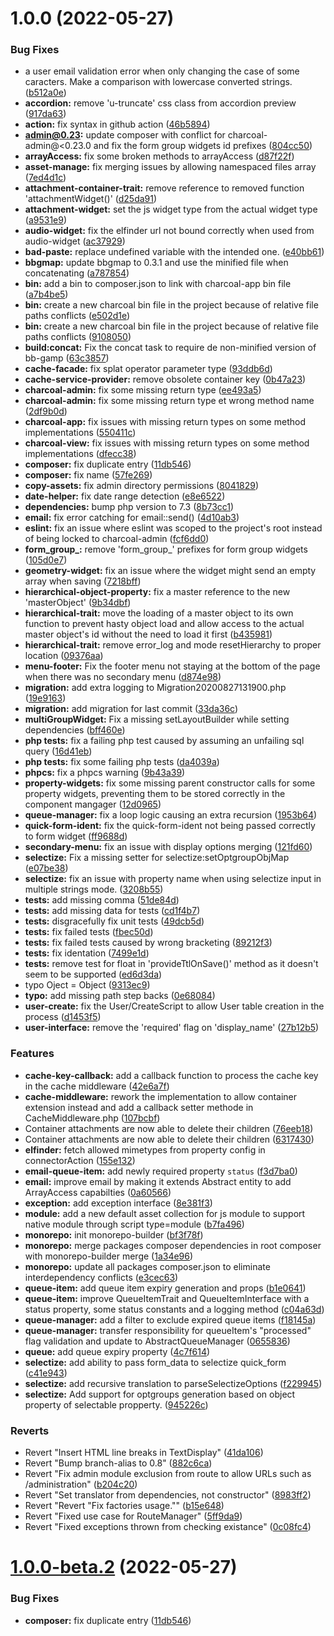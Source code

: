 # 1.0.0 (2022-05-27)


### Bug Fixes

* a user email validation error when only changing the case of some caracters. Make a comparison with lowercase converted strings. ([b512a0e](https://github.com/Locomotive-Charcoal/Charcoal/commit/b512a0ed82a5eabd5e537d37a85553e2207653d3))
* **accordion:** remove 'u-truncate' css class from accordion preview ([917da63](https://github.com/Locomotive-Charcoal/Charcoal/commit/917da63e76d77d043d7ebfc60e025ac103692bbb))
* **action:** fix syntax in github action ([46b5894](https://github.com/Locomotive-Charcoal/Charcoal/commit/46b5894d920b380206c0eb9ace71b5e28f39e521))
* **admin@0.23:** update composer with conflict for charcoal-admin@<0.23.0 and fix the form group widgets id prefixes ([804cc50](https://github.com/Locomotive-Charcoal/Charcoal/commit/804cc50d7a23f12edb2c4203259e9af1e9154916))
* **arrayAccess:** fix some broken methods to arrayAccess ([d87f22f](https://github.com/Locomotive-Charcoal/Charcoal/commit/d87f22f056f843f2d6526889e7707ed97ae6e43d))
* **asset-manage:** fix merging issues by allowing namespaced files array ([7ed4d1c](https://github.com/Locomotive-Charcoal/Charcoal/commit/7ed4d1c9ab01e706d52e9e514370248c2e598580))
* **attachment-container-trait:** remove reference to removed function 'attachmentWidget()' ([d25da91](https://github.com/Locomotive-Charcoal/Charcoal/commit/d25da91ad3ef6e192845dedc4ef70e5b72d02b79))
* **attachment-widget:** set the js widget type from the actual widget type ([a9531e9](https://github.com/Locomotive-Charcoal/Charcoal/commit/a9531e9b061503271eb588e914cb0b555fe29d09))
* **audio-widget:** fix the elfinder url not bound correctly when used from audio-widget ([ac37929](https://github.com/Locomotive-Charcoal/Charcoal/commit/ac379291f0cee31e7188b364a13b2d85f4f729cb))
* **bad-paste:** replace undefined variable with the intended one. ([e40bb61](https://github.com/Locomotive-Charcoal/Charcoal/commit/e40bb61b52cd569d9cdeb6e26efe028e458ceb9d))
* **bbgmap:** update bbgmap to 0.3.1 and use the minified file when concatenating ([a787854](https://github.com/Locomotive-Charcoal/Charcoal/commit/a787854694cd7b2cb83b523727f2f461da1301ed))
* **bin:** add a bin to composer.json to link with charcoal-app bin file ([a7b4be5](https://github.com/Locomotive-Charcoal/Charcoal/commit/a7b4be5adb29ef4e18dc4d64d865e6e7e6666353))
* **bin:** create a new charcoal bin file in the project because of relative file paths conflicts ([e502d1e](https://github.com/Locomotive-Charcoal/Charcoal/commit/e502d1e7311465a676b10cb0d296ee2f4b8541cb))
* **bin:** create a new charcoal bin file in the project because of relative file paths conflicts ([9108050](https://github.com/Locomotive-Charcoal/Charcoal/commit/910805099b9686f716484aad1d40dd7d4b3180a9))
* **build:concat:** Fix the concat task to require de non-minified version of bb-gamp ([63c3857](https://github.com/Locomotive-Charcoal/Charcoal/commit/63c3857eff648861e3b33fc38350abccf774a160))
* **cache-facade:** fix splat operator parameter type ([93ddb6d](https://github.com/Locomotive-Charcoal/Charcoal/commit/93ddb6dd91409bc8f075276ec912323ee5fddca7))
* **cache-service-provider:** remove obsolete container key ([0b47a23](https://github.com/Locomotive-Charcoal/Charcoal/commit/0b47a23e4a9a471b5b9e3baa3bad0ae67391456a))
* **charcoal-admin:** fix some missing return type ([ee493a5](https://github.com/Locomotive-Charcoal/Charcoal/commit/ee493a50037b2245260d8d0afa82456ff43ef7fe))
* **charcoal-admin:** fix some missing return type et wrong method name ([2df9b0d](https://github.com/Locomotive-Charcoal/Charcoal/commit/2df9b0da513d3798dccc282092991bb06ff30edf))
* **charcoal-app:** fix issues with missing return types on some method implementations ([550411c](https://github.com/Locomotive-Charcoal/Charcoal/commit/550411cd4497d197f311447c9bb979225fddb4a7))
* **charcoal-view:** fix issues with missing return types on some method implementations ([dfecc38](https://github.com/Locomotive-Charcoal/Charcoal/commit/dfecc381c2e9aa92e70e4a60b4be498620c2bc2c))
* **composer:** fix duplicate entry ([11db546](https://github.com/Locomotive-Charcoal/Charcoal/commit/11db546434290cb92b9d5c3ebefa7ae2e561e0ef))
* **composer:** fix name ([57fe269](https://github.com/Locomotive-Charcoal/Charcoal/commit/57fe2696fac4bbce2fe2529bf56d61ecb7ff5743))
* **copy-assets:** fix admin directory permissions ([8041829](https://github.com/Locomotive-Charcoal/Charcoal/commit/8041829763f973c8660b4c2416ec5e61688fdc9f))
* **date-helper:** fix date range detection ([e8e6522](https://github.com/Locomotive-Charcoal/Charcoal/commit/e8e6522aa54582cb50299b91a445ce868e453e91))
* **dependencies:** bump php version to 7.3 ([8b73cc1](https://github.com/Locomotive-Charcoal/Charcoal/commit/8b73cc1c868b01204247b404abf4d0f30ff964e2))
* **email:** fix error catching for email::send() ([4d10ab3](https://github.com/Locomotive-Charcoal/Charcoal/commit/4d10ab33ba570616ca2aa688f68076e1d14ab2da))
* **eslint:** fix an issue where eslint was scoped to the project's root instead of being locked to charcoal-admin ([fcf6dd0](https://github.com/Locomotive-Charcoal/Charcoal/commit/fcf6dd036d3d4b3fa7e5ed3fe21ae0bb2bac0e96))
* **form_group_:** remove 'form_group_' prefixes for form group widgets ([105d0e7](https://github.com/Locomotive-Charcoal/Charcoal/commit/105d0e73295d1a32807fefcf30ebf88452b324c1))
* **geometry-widget:** fix an issue where the widget might send an empty array when saving ([7218bff](https://github.com/Locomotive-Charcoal/Charcoal/commit/7218bffbe2e5ccb8929452444a0b3a946ca6ac18))
* **hierarchical-object-property:** fix a master reference to the new 'masterObject' ([9b34dbf](https://github.com/Locomotive-Charcoal/Charcoal/commit/9b34dbfd77ac692c72ac4f8c736039a9c16364ce))
* **hierarchical-trait:** move the loading of a master object to its own function to prevent hasty object load and allow access to the actual master object's id without the need to load it first ([b435981](https://github.com/Locomotive-Charcoal/Charcoal/commit/b43598126b5f8765e039d7c40ad022444901b0ed))
* **hierarchical-trait:** remove error_log and mode resetHierarchy to proper location ([09376aa](https://github.com/Locomotive-Charcoal/Charcoal/commit/09376aa1acac607304a3681b4fee872c3430b73b))
* **menu-footer:** Fix the footer menu not staying at the bottom of the page when there was no secondary menu ([d874e98](https://github.com/Locomotive-Charcoal/Charcoal/commit/d874e988bcd7a3f47f039ff9071043830cd2814d))
* **migration:** add extra logging to Migration20200827131900.php ([19e9163](https://github.com/Locomotive-Charcoal/Charcoal/commit/19e9163d9853b548ccc6405ff424bcded4d2626b))
* **migration:** add migration for last commit ([33da36c](https://github.com/Locomotive-Charcoal/Charcoal/commit/33da36ce43fd86dbcf5ef26d2d18c9367af51364))
* **multiGroupWidget:** Fix a missing setLayoutBuilder while setting dependencies ([bff460e](https://github.com/Locomotive-Charcoal/Charcoal/commit/bff460e703ab6f47fc940a3c114811e26f84c041))
* **php tests:** fix a failing php test caused by assuming an unfailing sql query ([16d41eb](https://github.com/Locomotive-Charcoal/Charcoal/commit/16d41eb959ad98d5a4555479d63f166ddf0a3945))
* **php tests:** fix some failing php tests ([da4039a](https://github.com/Locomotive-Charcoal/Charcoal/commit/da4039abb76171db91d3e0e75c5cd628d7765617))
* **phpcs:** fix a phpcs warning ([9b43a39](https://github.com/Locomotive-Charcoal/Charcoal/commit/9b43a39f7e2c2daa4f0f94e9bb0bc63ac8df3ab1))
* **property-widgets:** fix some missing parent constructor calls for some property widgets, preventing them to be stored correctly in the component mangager ([12d0965](https://github.com/Locomotive-Charcoal/Charcoal/commit/12d0965c815f0719c8b560e1027bf554e771143e))
* **queue-manager:** fix a loop logic causing an extra recursion ([1953b64](https://github.com/Locomotive-Charcoal/Charcoal/commit/1953b64eb576e5c55dcf90f73d1f7f4403e19d40))
* **quick-form-ident:** fix the quick-form-ident not being passed correctly to form widget ([ff9688d](https://github.com/Locomotive-Charcoal/Charcoal/commit/ff9688dc2fa6db2fc05baeca2e37568d4a7d21ca))
* **secondary-menu:** fix an issue with display options merging ([121fd60](https://github.com/Locomotive-Charcoal/Charcoal/commit/121fd609b7c36a8c8b5dd270bff7fb377d65b18c))
* **selectize:** Fix a missing setter for selectize:setOptgroupObjMap ([e07be38](https://github.com/Locomotive-Charcoal/Charcoal/commit/e07be38ba62c685f692fcde8af867070e36b3a9d))
* **selectize:** fix an issue with property name when using selectize input in multiple strings mode. ([3208b55](https://github.com/Locomotive-Charcoal/Charcoal/commit/3208b55c2c94c6ca5ec9b4099dee321442c43f35))
* **tests:** add missing comma ([51de84d](https://github.com/Locomotive-Charcoal/Charcoal/commit/51de84d4646afcddcf3d46243923faac98bf700d))
* **tests:** add missing data for tests ([cd1f4b7](https://github.com/Locomotive-Charcoal/Charcoal/commit/cd1f4b78a7c67bd5bd1f4cbdfff0ccfdd299ba80))
* **tests:** disgracefully fix unit tests ([49dcb5d](https://github.com/Locomotive-Charcoal/Charcoal/commit/49dcb5d336f25f337f3887c2a40683aaaf1d46aa))
* **tests:** fix failed tests ([fbec50d](https://github.com/Locomotive-Charcoal/Charcoal/commit/fbec50d3f66b636219bc145dcea3d33d63e4bd26))
* **tests:** fix failed tests caused by wrong bracketing ([89212f3](https://github.com/Locomotive-Charcoal/Charcoal/commit/89212f3ce71a64da22cce05efd0b34f9c6c36ac1))
* **tests:** fix identation ([7499e1d](https://github.com/Locomotive-Charcoal/Charcoal/commit/7499e1d47dbfbfc7001da3453754fd3728c4415b))
* **tests:** remove test for float in 'provideTtlOnSave()' method as it doesn't seem to be supported ([ed6d3da](https://github.com/Locomotive-Charcoal/Charcoal/commit/ed6d3da451aac71ae0d3375fc14694edb3c60b1e))
* typo Oject = Object ([9313ec9](https://github.com/Locomotive-Charcoal/Charcoal/commit/9313ec9e39ac775be81d410421dc7c7163e8e39f))
* **typo:** add missing path step backs ([0e68084](https://github.com/Locomotive-Charcoal/Charcoal/commit/0e6808490f143b696fa6d658661cd2518b096f49))
* **user-create:** fix the User/CreateScript to allow User table creation in the process ([d1453f5](https://github.com/Locomotive-Charcoal/Charcoal/commit/d1453f5f32ece575f033e433dad29432bc03596c))
* **user-interface:** remove the 'required' flag on 'display_name' ([27b12b5](https://github.com/Locomotive-Charcoal/Charcoal/commit/27b12b5345dcb43836a486b427e7e37bcf8373be))


### Features

* **cache-key-callback:** add a callback function to process the cache key in the cache middleware ([42e6a7f](https://github.com/Locomotive-Charcoal/Charcoal/commit/42e6a7f2a57303b5c2346e7966c35f8412df3964))
* **cache-middleware:** rework the implementation to allow container extension instead and add a callback setter methode in CacheMiddleware.php ([107bcbf](https://github.com/Locomotive-Charcoal/Charcoal/commit/107bcbf849957f8f8daa4541193f81f03781d888))
* Container attachments are now able to delete their children ([76eeb18](https://github.com/Locomotive-Charcoal/Charcoal/commit/76eeb18d9293e868618701b53c3a5894a86e0e73))
* Container attachments are now able to delete their children ([6317430](https://github.com/Locomotive-Charcoal/Charcoal/commit/6317430b31567c0247674db863e4351dd5f150cb))
* **elfinder:** fetch allowed mimetypes from property config in connectorAction ([155e132](https://github.com/Locomotive-Charcoal/Charcoal/commit/155e1321dcfef23788dd0ae46ea581806053c11a))
* **email-queue-item:** add newly required property `status` ([f3d7ba0](https://github.com/Locomotive-Charcoal/Charcoal/commit/f3d7ba04c8d7cbba557e0df309d3718ba24b715c))
* **email:** improve email by making it extends Abstract entity to add ArrayAccess capabilties ([0a60566](https://github.com/Locomotive-Charcoal/Charcoal/commit/0a60566df66b5dc60127dfadf63e140b8b782fb1))
* **exception:** add exception interface ([8e381f3](https://github.com/Locomotive-Charcoal/Charcoal/commit/8e381f3d921d944094fdd26db51804d9dec353c2))
* **module:** add a new default asset collection for js module to support native module through script type=module ([b7fa496](https://github.com/Locomotive-Charcoal/Charcoal/commit/b7fa496d570f033e550f0112aa451c94cb617c8c))
* **monorepo:** init monorepo-builder ([bf3f78f](https://github.com/Locomotive-Charcoal/Charcoal/commit/bf3f78fdc4fab65c7631bcc6f8f28c469114da04))
* **monorepo:** merge packages composer dependencies in root composer with monorepo-builder merge ([1a34e96](https://github.com/Locomotive-Charcoal/Charcoal/commit/1a34e96ec239d1725d8e6ca67dac17f638405e69))
* **monorepo:** update all packages composer.json to eliminate interdependency conflicts ([e3cec63](https://github.com/Locomotive-Charcoal/Charcoal/commit/e3cec63f79705b941a50b0b236341037ae0384f9))
* **queue-item:** add queue item expiry generation and props ([b1e0641](https://github.com/Locomotive-Charcoal/Charcoal/commit/b1e0641da00246297f049aca24a0e894a12558f6))
* **queue-item:** improve QueueItemTrait and QueueItemInterface with a status property, some status constants and a logging method ([c04a63d](https://github.com/Locomotive-Charcoal/Charcoal/commit/c04a63d62213d58c0147aa4d5b524ee6a33f167f))
* **queue-manager:** add a filter to exclude expired queue items ([f18145a](https://github.com/Locomotive-Charcoal/Charcoal/commit/f18145ac9c478645610bbda76e5dd25c765cc5d7))
* **queue-manager:** transfer responsibility for queueItem's "processed" flag validation and update to AbstractQueueManager ([0655836](https://github.com/Locomotive-Charcoal/Charcoal/commit/0655836a6e0fc83c8885785a8768373c908e6b53))
* **queue:** add queue expiry property ([4c7f614](https://github.com/Locomotive-Charcoal/Charcoal/commit/4c7f614b9adb1bfc776ab73a8484b68c64e5af23))
* **selectize:** add ability to pass form_data to selectize quick_form ([c41e943](https://github.com/Locomotive-Charcoal/Charcoal/commit/c41e9432f0cfb02674b86e066d86135042b72987))
* **selectize:** add recursive translation to parseSelectizeOptions ([f229945](https://github.com/Locomotive-Charcoal/Charcoal/commit/f2299455716195844d28f801377e5e018c28e971))
* **selectize:** Add support for optgroups generation based on object property of selectable propperty. ([945226c](https://github.com/Locomotive-Charcoal/Charcoal/commit/945226cdb3c40c0a604d25a21782ae5910430c86))


### Reverts

* Revert "Insert HTML line breaks in TextDisplay" ([41da106](https://github.com/Locomotive-Charcoal/Charcoal/commit/41da106e1e42cb05d877c5b2c82f875ec783aafd))
* Revert "Bump branch-alias to 0.8" ([882c6ca](https://github.com/Locomotive-Charcoal/Charcoal/commit/882c6ca2cc505ce5b754b1477c2d831c0ea7ad68))
* Revert "Fix admin module exclusion from route to allow URLs such as /administration" ([b204c20](https://github.com/Locomotive-Charcoal/Charcoal/commit/b204c20b6366a948dd430bdecebcbd67988bae86))
* Revert "Set translator from dependencies, not constructor" ([8983ff2](https://github.com/Locomotive-Charcoal/Charcoal/commit/8983ff298bf1f32c421c0dbc703216043862f7f2))
* Revert "Revert "Fix factories usage."" ([b15e648](https://github.com/Locomotive-Charcoal/Charcoal/commit/b15e6483eca02d17f552c579723e5a19b5a4ba83))
* Revert "Fixed use case for RouteManager" ([5ff9da9](https://github.com/Locomotive-Charcoal/Charcoal/commit/5ff9da98afa730ac5246de4e1f197d131e6aeb8f))
* Revert "Fixed exceptions thrown from checking existance" ([0c08fc4](https://github.com/Locomotive-Charcoal/Charcoal/commit/0c08fc476a2c5fc5fb12119fc5f4d55d060307f7))

# [1.0.0-beta.2](https://github.com/Locomotive-Charcoal/Charcoal/compare/v1.0.0-beta.1...v1.0.0-beta.2) (2022-05-27)


### Bug Fixes

* **composer:** fix duplicate entry ([11db546](https://github.com/Locomotive-Charcoal/Charcoal/commit/11db546434290cb92b9d5c3ebefa7ae2e561e0ef))
